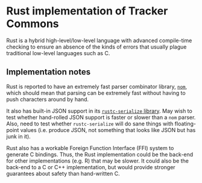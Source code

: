 # Rust implementation of Tracker Commons

Rust is a hybrid high-level/low-level language with advanced compile-time checking to ensure an absence of the kinds of errors that usually plague traditional low-level languages such as C.

## Implementation notes

Rust is reported to have an extremely fast parser combinator library, [`nom`](https://github.com/Geal/nom), which should mean that parsing can be extremely fast without having to push characters around by hand.

It also has built-in JSON support in its [`rustc-serialize` library](https://crates.io/crates/rustc-serialize). May wish to test whether hand-rolled JSON support is faster or slower than a `nom` parser. Also, need to test whether `rustc-serialize` will do sane things with floating-point values (i.e. produce JSON, not something that looks like JSON but has junk in it).

Rust also has a workable Foreign Function Interface (FFI) system to generate C bindings.  Thus, the Rust implementation could be the back-end for other implementations (e.g. R) that may be slower.  It could also be the back-end to a C or C++ implementation, but would provide stronger guarantees about safety than hand-written C.
